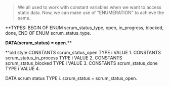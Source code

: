 > We all used to work with constant variables when we want to access static data.
> Now, we can make use of "ENUMERATION" to achieve the same.

**TYPES:
  BEGIN OF ENUM scrum_status_type,
    open,
    in_progress,
    blocked,
    done,
  END OF ENUM scrum_status_type.

**DATA(scrum_status) = open.****

*"old style
CONSTANTS scrum_status_open       TYPE i VALUE 1.
CONSTANTS scrum_status_in_process TYPE i VALUE 2.
CONSTANTS scrum_status_blocked    TYPE i VALUE 3.
CONSTANTS scrum_status_done       TYPE i VALUE 4.

DATA scrum status TYPE i.
scrum_status = scrum_status_open.
